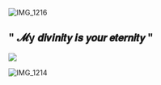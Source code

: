 ![IMG_1216](https://github.com/user-attachments/assets/16c7cbfb-027f-49c9-823b-f5e97358334b)
## " 𝓜y 𝙙𝙞𝙫𝙞𝙣𝙞𝙩𝙮 𝙞𝙨 𝙮𝙤𝙪𝙧 𝙚𝙩𝙚𝙧𝙣𝙞𝙩𝙮 "
![](https://files.catbox.moe/x7xyqq.webp)

![IMG_1214](https://github.com/user-attachments/assets/951ccff0-4c98-408a-ac3c-0a76ed7d9709)

